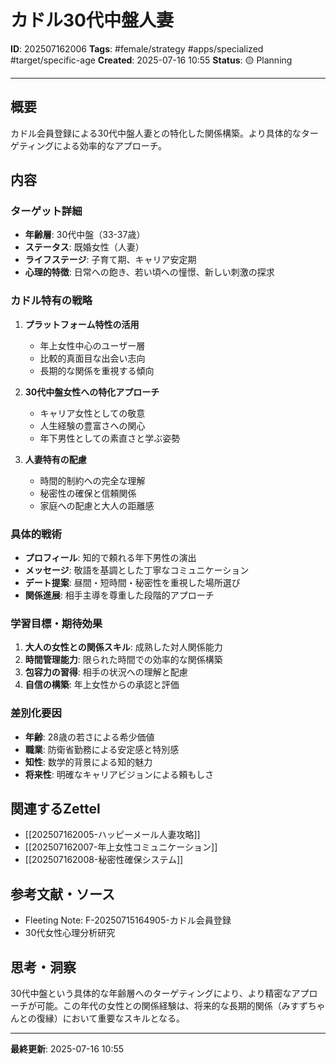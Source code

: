 # カドル30代中盤人妻

**ID**: 202507162006
**Tags**: #female/strategy #apps/specialized #target/specific-age
**Created**: 2025-07-16 10:55
**Status**: 🟡 Planning

---

## 概要
カドル会員登録による30代中盤人妻との特化した関係構築。より具体的なターゲティングによる効率的なアプローチ。

## 内容

### ターゲット詳細
- **年齢層**: 30代中盤（33-37歳）
- **ステータス**: 既婚女性（人妻）
- **ライフステージ**: 子育て期、キャリア安定期
- **心理的特徴**: 日常への飽き、若い頃への憧憬、新しい刺激の探求

### カドル特有の戦略
1. **プラットフォーム特性の活用**
   - 年上女性中心のユーザー層
   - 比較的真面目な出会い志向
   - 長期的な関係を重視する傾向

2. **30代中盤女性への特化アプローチ**
   - キャリア女性としての敬意
   - 人生経験の豊富さへの関心
   - 年下男性としての素直さと学ぶ姿勢

3. **人妻特有の配慮**
   - 時間的制約への完全な理解
   - 秘密性の確保と信頼関係
   - 家庭への配慮と大人の距離感

### 具体的戦術
- **プロフィール**: 知的で頼れる年下男性の演出
- **メッセージ**: 敬語を基調とした丁寧なコミュニケーション
- **デート提案**: 昼間・短時間・秘密性を重視した場所選び
- **関係進展**: 相手主導を尊重した段階的アプローチ

### 学習目標・期待効果
1. **大人の女性との関係スキル**: 成熟した対人関係能力
2. **時間管理能力**: 限られた時間での効率的な関係構築
3. **包容力の習得**: 相手の状況への理解と配慮
4. **自信の構築**: 年上女性からの承認と評価

### 差別化要因
- **年齢**: 28歳の若さによる希少価値
- **職業**: 防衛省勤務による安定感と特別感
- **知性**: 数学的背景による知的魅力
- **将来性**: 明確なキャリアビジョンによる頼もしさ

## 関連するZettel
- [[202507162005-ハッピーメール人妻攻略]]
- [[202507162007-年上女性コミュニケーション]]
- [[202507162008-秘密性確保システム]]

## 参考文献・ソース
- Fleeting Note: F-20250715164905-カドル会員登録
- 30代女性心理分析研究

## 思考・洞察
30代中盤という具体的な年齢層へのターゲティングにより、より精密なアプローチが可能。この年代の女性との関係経験は、将来的な長期的関係（みすずちゃんとの復縁）において重要なスキルとなる。

---

**最終更新**: 2025-07-16 10:55